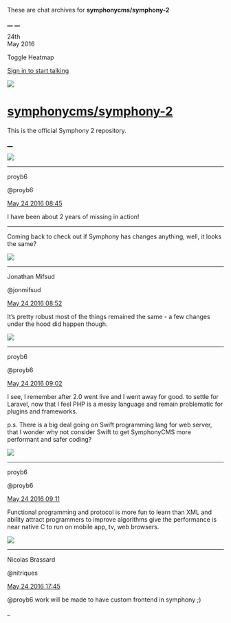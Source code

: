 These are chat archives for **symphonycms/symphony-2**

[__](/symphonycms/symphony-2/archives/2016/05/25)
[__](/symphonycms/symphony-2/archives/2016/05/23)

24th  
May 2016

Toggle Heatmap

[Sign in to start talking](/login?action=login&button=archive-login)

![](https://avatars-02.gitter.im/group/iv/3/57542c45c43b8c601977197e?s=48)

#  [symphonycms/symphony-2](/symphonycms/symphony-2)

This is the official Symphony 2 repository.

[ __ ](/orgs/symphonycms/rooms "More symphonycms rooms" )

![](https://avatars1.githubusercontent.com/u/16257425?v=3&s=30)

__ __

proyb6

@proyb6

[May 24 2016
08:45](https://gitter.im/symphonycms/symphony-2?at=5744149163e41bd84befe1e7 ""
)

I have been about 2 years of missing in action!

__ __

Coming back to check out if Symphony has changes anything, well, it looks the
same?

![](https://avatars1.githubusercontent.com/u/859775?v=3&s=30)

__ __

Jonathan Mifsud

@jonmifsud

[May 24 2016
08:52](https://gitter.im/symphonycms/symphony-2?at=5744166728011d9f574b3ce6 ""
)

It’s pretty robust most of the things remained the same - a few changes under
the hood did happen though.

![](https://avatars1.githubusercontent.com/u/16257425?v=3&s=30)

__ __

proyb6

@proyb6

[May 24 2016
09:02](https://gitter.im/symphonycms/symphony-2?at=57441888caaef2cd4fea2b07 ""
)

I see, I remember after 2.0 went live and I went away for good. to settle for
Laravel, now that I feel PHP is a messy language and remain problematic for
plugins and frameworks.

p.s. There is a big deal going on Swift programming lang for web server, that
I wonder why not consider Swift to get SymphonyCMS more performant and safer
coding?

![](https://avatars1.githubusercontent.com/u/16257425?v=3&s=30)

__ __

proyb6

@proyb6

[May 24 2016
09:11](https://gitter.im/symphonycms/symphony-2?at=57441ab456ccfef516a04336 ""
)

Functional programming and protocol is more fun to learn than XML and ability
attract programmers to improve algorithms give the performance is near native
C to run on mobile app, tv, web browsers.

![](https://avatars1.githubusercontent.com/u/771169?v=3&s=30)

__ __

Nicolas Brassard

@nitriques

[May 24 2016
17:45](https://gitter.im/symphonycms/symphony-2?at=5744931f63e41bd84bf0139a ""
)

@proyb6 work will be made to have custom frontend in symphony ;)

_

